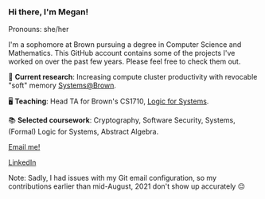 ### Hi there, I'm Megan!

Pronouns: she/her

I'm a sophomore at Brown pursuing a degree in Computer Science and Mathematics. 
This GitHub account contains some of the projects I've worked on over the past few years. 
Please feel free to check them out.

🔬 **Current research**:  Increasing compute cluster productivity with revocable "soft" memory [Systems@Brown](https://systems.cs.brown.edu/).

🖥 **Teaching**: Head TA for Brown's CS1710, [Logic for Systems](https://csci1710.github.io/2022/).

📚 **Selected coursework**: Cryptography, Software Security, Systems, (Formal) Logic for Systems, Abstract Algebra.

[Email me!](mailto:megan_frisella@brown.edu)

[LinkedIn](https://www.linkedin.com/in/megan-frisella/)

Note: Sadly, I had issues with my Git email configuration, so my contributions earlier than mid-August, 2021 don't show up accurately 😔
